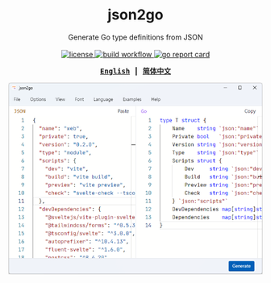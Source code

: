 <div align="center">

# json2go

Generate Go type definitions from JSON
<br><br>
<a href="https://github.com/fhluo/json2go/blob/main/LICENSE">
  <img src="https://img.shields.io/github/license/fhluo/json2go" alt="license">
</a>
<a href="https://github.com/fhluo/json2go/actions/workflows/build.yaml">
  <img src="https://github.com/fhluo/json2go/actions/workflows/build.yaml/badge.svg" alt="build workflow">
</a>
<a href="https://goreportcard.com/report/github.com/fhluo/json2go">
  <img src="https://goreportcard.com/badge/github.com/fhluo/json2go" alt="go report card">
</a>

<samp>

**[English](readme.md)** ┃ **[简体中文](readme.zh-Hans.md)**

</samp>

![json2go](assets/images/json2go.png)

</div>
